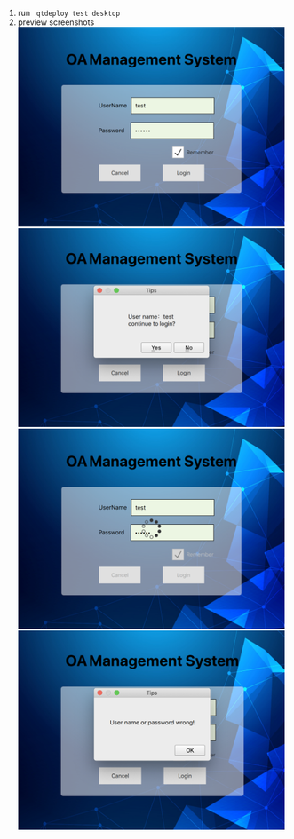 

1. run ` qtdeploy test desktop`
2. preview screenshots
![1.png](screenshots/1.png)
![2.png](screenshots/2.png)
![3.png](screenshots/3.png)
![4.png](screenshots/4.png)